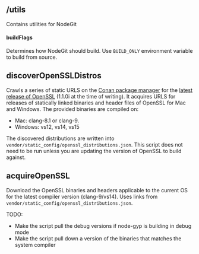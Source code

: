 ## /utils

  Contains utilities for NodeGit

  #### buildFlags
  Determines how NodeGit should build. Use `BUILD_ONLY` environment variable to build from source.

  ## discoverOpenSSLDistros
  Crawls a series of static URLS on the [Conan package manager](https://conan.io/) for the [latest release of OpenSSL](https://bintray.com/conan-community/conan/OpenSSL%3Aconan#files/conan%2FOpenSSL%2F1.1.0i) (1.1.0i at the time of writing). It acquires URLS for releases of statically linked binaries and header files of OpenSSL for Mac and Windows. The provided binaries are compiled on:
  
  * Mac: clang-8.1 or clang-9.
  * Windows: vs12, vs14, vs15

  The discovered distributions are written into `vendor/static_config/openssl_distributions.json`. This script does not need to be run unless you are updating the version of OpenSSL to build against.

  ## acquireOpenSSL
  Download the OpenSSL binaries and headers applicable to the current OS for the latest compiler version (clang-9/vs14). Uses links from `vendor/static_config/openssl_distributions.json`.
  
  TODO:
  * Make the script pull the debug versions if node-gyp is building in debug mode
  * Make the script pull down a version of the binaries that matches the system compiler
